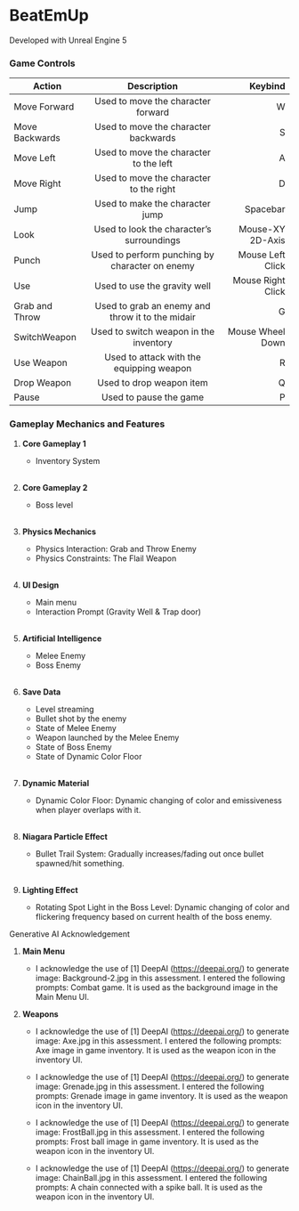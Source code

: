 # BeatEmUp

Developed with Unreal Engine 5

### Game Controls

| Action         | Description                                      | Keybind           |
| -------------- |:------------------------------------------------:| -----------------:|
| Move Forward   | Used to move the character forward               | W                 |
| Move Backwards | Used to move the character backwards             | S                 |
| Move Left      | Used to move the character to the left           | A                 |
| Move Right     | Used to move the character to the right          | D                 |
| Jump           | Used to make the character jump                  | Spacebar          |
| Look           | Used to look the character’s surroundings        | Mouse-XY 2D-Axis  |
| Punch          | Used to perform punching by character on enemy   | Mouse Left Click  |
| Use            | Used to use the gravity well                     | Mouse Right Click |
| Grab and Throw | Used to grab an enemy and throw it to the midair | G                 |
| SwitchWeapon   | Used to switch weapon in the inventory           | Mouse Wheel Down  |
| Use Weapon     | Used to attack with the equipping weapon         | R                 |
| Drop Weapon    | Used to drop weapon item                         | Q                 |
| Pause          | Used to pause the game                           | P                 |

### Gameplay Mechanics and Features
1. __Core Gameplay 1__
   - Inventory System

   <br/>
2. __Core Gameplay 2__
   - Boss level

   <br/>
3. __Physics Mechanics__
   - Physics Interaction: Grab and Throw Enemy
   - Physics Constraints: The Flail Weapon

   <br/>
4. __UI Design__
   - Main menu
   - Interaction Prompt (Gravity Well & Trap door)

   <br/>
5. __Artificial Intelligence__
   - Melee Enemy
   - Boss Enemy

   <br/>
6. __Save Data__
   - Level streaming
   - Bullet shot by the enemy
   - State of Melee Enemy
   - Weapon launched by the Melee Enemy
   - State of Boss Enemy
   - State of Dynamic Color Floor

   <br/>
7. __Dynamic Material__
   - Dynamic Color Floor: Dynamic changing of color and emissiveness when player overlaps with it. 

   <br/>
8. __Niagara Particle Effect__
   - Bullet Trail System: Gradually increases/fading out once bullet spawned/hit something. 
   
   <br/>
9. __Lighting Effect__
   - Rotating Spot Light in the Boss Level: Dynamic changing of color and flickering frequency based on current health of the boss enemy.  

Generative AI Acknowledgement
1. __Main Menu__
   - I acknowledge the use of [1] DeepAI (https://deepai.org/) to generate image: Background-2.jpg in this assessment. I entered the following prompts: Combat game. It is used as the background image in the Main Menu UI.


2. __Weapons__
   - I acknowledge the use of [1] DeepAI (https://deepai.org/) to generate image: Axe.jpg in this assessment. I entered the following prompts: Axe image in game inventory. It is used as the weapon icon in the inventory UI.

   - I acknowledge the use of [1] DeepAI (https://deepai.org/) to generate image: Grenade.jpg in this assessment. I entered the following prompts: Grenade image in game inventory. It is used as the weapon icon in the inventory UI.

   - I acknowledge the use of [1] DeepAI (https://deepai.org/) to generate image: FrostBall.jpg in this assessment. I entered the following prompts: Frost ball image in game inventory. It is used as the weapon icon in the inventory UI.

   - I acknowledge the use of [1] DeepAI (https://deepai.org/) to generate image: ChainBall.jpg in this assessment. I entered the following prompts: A chain connected with a spike ball. It is used as the weapon icon in the inventory UI.
